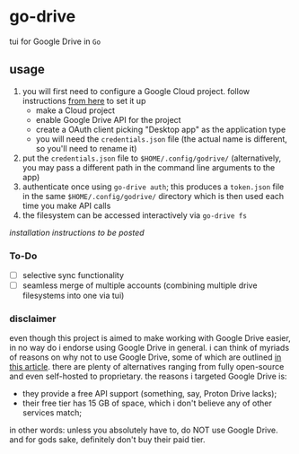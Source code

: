 # go-drive

tui for Google Drive in `Go`

## usage

1. you will first need to configure a Google Cloud project. follow instructions [from here](https://developers.google.com/workspace/drive/api/quickstart/go) to set it up
    - make a Cloud project
    - enable Google Drive API for the project
    - create a OAuth client picking "Desktop app" as the application type
    - you will need the `credentials.json` file (the actual name is different, so you'll need to rename it)
2. put the `credentials.json` file to `$HOME/.config/godrive/` (alternatively, you may pass a different path in the command line arguments to the app)
3. authenticate once using `go-drive auth`; this produces a `token.json` file in the same `$HOME/.config/godrive/` directory which is then used each time you make API calls
4. the filesystem can be accessed interactively via `go-drive fs`

*installation instructions to be posted*

### To-Do

- [ ] selective sync functionality
- [ ] seamless merge of multiple accounts (combining multiple drive filesystems into one via tui)

### disclaimer

even though this project is aimed to make working with Google Drive easier, in no way do i endorse using Google Drive in general. i can think of myriads of reasons on why not to use Google Drive, some of which are outlined [in this article](https://proton.me/blog/is-google-drive-secure). there are plenty of alternatives ranging from fully open-source and even self-hosted to proprietary. the reasons i targeted Google Drive is:
- they provide a free API support (something, say, Proton Drive lacks);
- their free tier has 15 GB of space, which i don't believe any of other services match;

in other words: unless you absolutely have to, do NOT use Google Drive. and for gods sake, definitely don't buy their paid tier.
